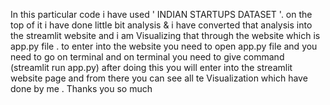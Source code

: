 In this particular code i have used ' INDIAN STARTUPS DATASET '. on the top of it i have done little bit analysis & i have converted that analysis into the streamlit website and i am Visualizing that through the website which is app.py file .
to enter into the website you need to open app.py file and you need to go on terminal and on terminal you need to give command (streamlit run app.py) after doing this you will enter into the streamlit website page and from there you can see all te Visualization which have done by me .
Thanks you so much
